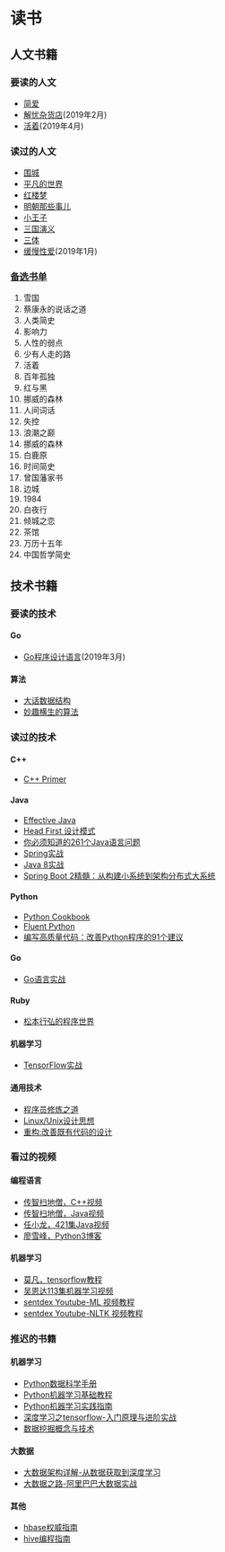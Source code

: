 # 读书

## 人文书籍

### 要读的人文

- [简爱](https://book.douban.com/subject/1141406/)
- [解忧杂货店](https://book.douban.com/subject/25862578/)(2019年2月)
- [活着](https://book.douban.com/subject/4913064/)(2019年4月)

### 读过的人文
- [围城](https://book.douban.com/subject/1008145/)
- [平凡的世界](https://book.douban.com/subject/10517238/)
- [红楼梦](https://book.douban.com/subject/1007305/)
- [明朝那些事儿](https://book.douban.com/subject/7163250/)
- [小王子](https://book.douban.com/subject/1084336/)
- [三国演义](https://book.douban.com/subject/1483894/)
- [三体](https://book.douban.com/subject/26427702/)
- [缓慢性爱](https://book.douban.com/subject/3875750/)(2019年1月)

### [备选书单](https://www.amazon.cn/b?ie=UTF8&node=1536586071)
1. 雪国
1. 蔡康永的说话之道
1. 人类简史
1. 影响力
1. 人性的弱点
1. 少有人走的路
1. 活着
1. 百年孤独
1. 红与黑
1. 挪威的森林
1. 人间词话
1. 失控
1. 浪潮之巅
1. 挪威的森林
1. 白鹿原
1. 时间简史
1. 曾国藩家书
1. 边城
1. 1984
1. 白夜行
1. 倾城之恋
1. 茶馆
1. 万历十五年
1. 中国哲学简史

## 技术书籍

### 要读的技术

#### Go
- [Go程序设计语言](https://book.douban.com/subject/27044219/)(2019年3月)

#### 算法
- [大话数据结构](https://book.douban.com/subject/6424904/)
- [妙趣横生的算法](https://book.douban.com/subject/4710825/)

### 读过的技术

#### C++
- [C++ Primer](https://book.douban.com/subject/1767741/)
#### Java
- [Effective Java](https://book.douban.com/subject/3360807/)
- [Head First 设计模式](https://book.douban.com/subject/2243615/)
- [你必须知道的261个Java语言问题](https://book.douban.com/subject/4137365/)
- [Spring实战](https://book.douban.com/subject/26767354/)
- [Java 8实战](https://book.douban.com/subject/26772632/)
- [Spring Boot 2精髓：从构建小系统到架构分布式大系统](https://book.douban.com/subject/27180193/)
#### Python
- [Python Cookbook](https://book.douban.com/subject/4828875/)
- [Fluent Python](https://book.douban.com/subject/26278021/)
- [编写高质量代码：改善Python程序的91个建议](https://book.douban.com/subject/25910544/)
#### Go
- [Go语言实战](https://book.douban.com/subject/27015617/)
#### Ruby
- [松本行弘的程序世界](https://book.douban.com/subject/6756090/)
#### 机器学习
- [TensorFlow实战](https://book.douban.com/subject/26974266/)
#### 通用技术
- [程序员修炼之道](https://book.douban.com/subject/5387402/)
- [Linux/Unix设计思想](https://book.douban.com/subject/7564417/)
- [重构:改善既有代码的设计](https://book.douban.com/subject/1229923/)

### 看过的视频

#### 编程语言
- [传智扫地僧，C++视频]()
- [传智扫地僧，Java视频]()
- [任小龙，421集Java视频]()
- [廖雪峰，Python3博客]()

#### 机器学习
- [莫凡，tensorflow教程]()
- [吴恩达113集机器学习视频]()
- [sentdex Youtube-ML 视频教程]()
- [sentdex Youtube-NLTK 视频教程]()

### 推迟的书籍

#### 机器学习
- [Python数据科学手册](https://book.douban.com/subject/27667378/)
- [Python机器学习基础教程](https://book.douban.com/subject/30147778/)
- [Python机器学习实践指南](https://book.douban.com/subject/27073447/)
- [深度学习之tensorflow-入门原理与进阶实战](https://book.douban.com/subject/30147782/)
- [数据挖掘概念与技术](https://book.douban.com/subject/11542972/)
#### 大数据
- [大数据架构详解-从数据获取到深度学习](https://book.douban.com/subject/26902173/)
- [大数据之路-阿里巴巴大数据实战](https://book.douban.com/subject/27074564/)
#### 其他
- [hbase权威指南]()
- [hive编程指南]()
